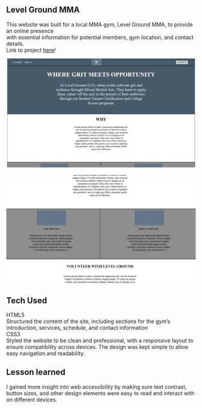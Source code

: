 ## Level Ground MMA
This website was built for a local MMA gym, Level Ground MMA, to provide an online presence <br>
with essential information for potential members, gym location, and contact details.<br>
Link to project <a href="https://dougiethedevlgmma.netlify.app">here</a>!

![Alt text](leveGround/p1.png)
<br>
<br>
![Alt text](leveGround/p2.png)

## Tech Used
HTML5<br>
Structured the content of the site, including sections for the gym’s introduction, services, schedule, and contact information<br>
CSS3<br>
Styled the website to be clean and professional, with a responsive layout to ensure compatibility across devices. The design was kept simple to allow easy navigation and readability.<br>

## Lesson learned
I gained more insight into web accessibility by making sure text contrast, button sizes, and other design elements were easy to read and interact with on different devices.
